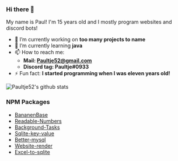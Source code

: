 ### Hi there 👋
My name is Paul! I'm 15 years old and I mostly program websites and discord bots!

- 🔭 I’m currently working on **too many projects to name** 
- 🌱 I’m currently learning **java**
- 📫 How to reach me:
  - **Mail: Paultje52@gmail.com**
  - **Discord tag: Paultje#0933**
- ⚡ Fun fact: **I started programming when I was eleven years old!**

![Paultje52's github stats](https://github-readme-stats.vercel.app/api?username=paultje52)

### NPM Packages
- [BananenBase](https://github.com/Paultje52/BananenBase)
- [Readable-Numbers](https://github.com/Paultje52/readable-numbers)
- [Background-Tasks](https://github.com/Paultje52/background-tasks)
- [Sqlite-key-value](https://github.com/Paultje52/sqlite-key-value)
- [Better-mysql](https://github.com/Paultje52/better-mysql)
- [Website-render](https://github.com/Paultje52/website-render)
- [Excel-to-sqlite](https://github.com/Paultje52/excel-to-sqlite)

